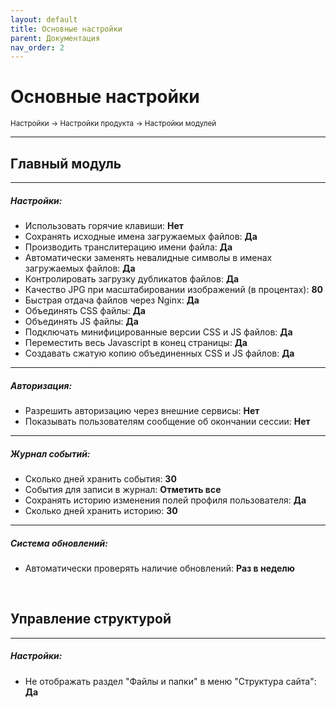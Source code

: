 ```yaml
---
layout: default
title: Основные настройки
parent: Документация
nav_order: 2
---
```


# Основные настройки
<small>Настройки → Настройки продукта → Настройки модулей</small>

---

## Главный модуль

---

##### **Настройки:**

- Использовать горячие клавиши: **Нет**
- Сохранять исходные имена загружаемых файлов: **Да**
- Производить транслитерацию имени файла: **Да**
- Автоматически заменять невалидные символы в именах загружаемых файлов: **Да**
- Контролировать загрузку дубликатов файлов: **Да**
- Качество JPG при масштабировании изображений (в процентах): **80**
- Быстрая отдача файлов через Nginx: **Да**
- Объединять CSS файлы: **Да**
- Объединять JS файлы: **Да**
- Подключать минифицированные версии CSS и JS файлов: **Да**
- Переместить весь Javascript в конец страницы: **Да**
- Создавать сжатую копию объединенных CSS и JS файлов: **Да**

---

##### **Авторизация:**

- Разрешить авторизацию через внешние сервисы: **Нет**
- Показывать пользователям сообщение об окончании сессии: **Нет**

---

##### **Журнал событий:**

- Сколько дней хранить события: **30**
- События для записи в журнал: **Отметить все**
- Сохранять историю изменения полей профиля пользователя: **Да**
- Сколько дней хранить историю: **30**

---

##### **Система обновлений:**

- Автоматически проверять наличие обновлений: **Раз в неделю**

<br>

## Управление структурой

---

##### **Настройки:**

- Не отображать раздел "Файлы и папки" в меню "Структура сайта": **Да**
